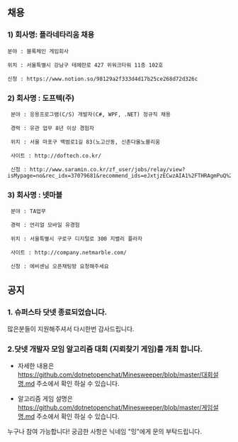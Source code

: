 
## 채용

### 1) 회사명: 플라네타리움 채용

    분야 : 블록체인 게임회사

    위치 : 서울특별시 강남구 테헤란로 427 위워크타워 11층 102호

    신청 : https://www.notion.so/98129a2f333d4d17b25ce268d72d326c

### 2) 회사명 : 도프텍(주) 
    
     분야 : 응용프로그램(C/S) 개발자(C#, WPF, .NET) 정규직 채용
     
     경력 : 유관 업무 8년 이상 경험자

     위치 : 서울 마포구 백범로1길 83(노고산동, 신촌다올노블리움
     
     사이트 : http://doftech.co.kr/ 
 
     신청 : http://www.saramin.co.kr/zf_user/jobs/relay/view?isMypage=no&rec_idx=37079681&recommend_ids=eJxtjzECwzAIA1%2FTHRAgmPuQ%2FP8XTd0kZuh4PiwEKO0ZPKLrxTdOJCIHgtCNYS7%2F8PD1oFIW9viNjxcXDH%2Fjz2d5eNTwprXjJEviHE%2B9ujl1Nr%2FxWiYGI0ZZBHnQc63qaq3cYY6ehyqke9sUzW%2F29ZdAjiKgGQeW%2BRiuoiz7ASV8T9k%3D&view_type=etc&gz=1#seq=0


### 3) 회사명 : 넷마블  
    
     분야 : TA업무
     
     경력 : 언리얼 모바일 유경험
     
     위치 : 서울특별시 구로구 디지털로 300 지밸리 플라자
     
     사이트 : http://company.netmarble.com/
     
     신청 : 에비센님 오픈채팅방 요청해주세요 
     
 ## 공지
 
### 1. 슈퍼스타 닷넷 종료되었습니다.
많은분들이 지원해주셔서 다시한번 감사드립니다.

### 2.닷넷 개발자 모임 알고리즘 대회 (지뢰찾기 게임)를 개최 합니다.

* 자세한 내용은
https://github.com/dotnetopenchat/Minesweeper/blob/master/대회설명.md
주소에서 확인 하실 수 있습니다.

* 알고리즘 게임 설명은
https://github.com/dotnetopenchat/Minesweeper/blob/master/게임설명.md
주소에서 확인 하실 수 있습니다.

누구나 참여 가능합니다! 궁금한 사항은 닉네임 "밍"에게 문의 부탁드립니다.
